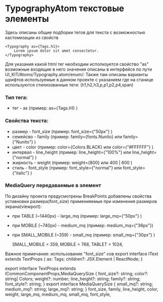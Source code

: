# TypographyAtom текстовые элементы 
Здесь описаны общие подборки тегов для текста
с возможностью кастомизации из свойств
```
<Typography as={Tags.h1}>
	Lorem ipsum dolor sit amet consectetur.
</Typography>
``` 
Для указания какой html тег необходим исполизуется свойство "as" 
возможные входящие в него значения описаны в интерфейсе по пути
UI_KIT/Atoms/Typography.atom/enum/:
Также там описаны варианты шрифтов используемые в данном проекте
с указанием где на станице используются стилизованные теги: (h1,h2,h3,p,p1,p2,p4,span)
### Тип тега:
- тег      - as                  (пример: as={Tags.h1} )    
### Свойства текста:
- размер   - font_size           (пример: font_size={"50px"}                                )
- семейсво - family              (пример: family={fonts.Nunito}  или family={"Nunito"}      )
- цвет     - color               (пример: color={Colors.BLACK}   или color={"#FFFFFF"}      )
- интервал - line_height         (пример: line_height={"100%"}   или line_height={"normal"} )
- жирность - weight              (пример: weight={800}           или 400 | 600              )
- стиль    - font_style          (пример: font_style={"normal"}  или font_style={"italic"}  )
### MediaQuery передаваемые в элемент
По дизайну проекта предусмотрены BreakPoints 
добавлены свойства уставновки размера(font_size) 
применияемые при изменения размеров экрана(viewport):
- при TABLE        (~1440px) - large_mq     (пример: large_mq={"50px"} )
- при MOBILE       (~740px)  - medium_mq    (пример: medium_mq={"36px"})
- при SMALL_MOBILE (~359)    - small_mq     (пример: small_mq={"30px"} )
 
	SMALL_MOBILE = 359,
	MOBILE = 768,
	TABLET = 1024,

Важное примечание: использование "font_size" сов 
 export interface IText extends TextProps {
	as: Tags;
	children?: JSX.Element | ReactNode;
}

export interface TextProps extends ICommonComponentProps,MediaQuerySize {
	font_size?: string;
	color?: string| Colors;
	weight?: number;
	line_height?: string;
	family?: string;
	font_style?: string;
}
export interface MediaQuerySize {
	small_mq?: string;
	medium_mq?: string;
	large_mq?: string;
}
font_size,
	family,
	line_height,
	color,
	weight,
	large_mq,
	medium_mq,
	small_mq,
	font_style,